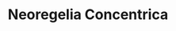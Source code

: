 ---
title: "Neoregelia Concentrica"
images:
  - /images/PXL_20220426_221858049.jpg
tags:
- archive
- flora
weight: 10
---